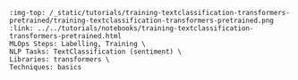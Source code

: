 ```{grid-item-card} 🏷️ Label your data to fine-tune a classifier with Hugging Face
:img-top: /_static/tutorials/training-textclassification-transformers-pretrained/training-textclassification-transformers-pretrained.png
:link: ../../tutorials/notebooks/training-textclassification-transformers-pretrained.html
MLOps Steps: Labelling, Training \
NLP Tasks: TextClassification (sentiment) \
Libraries: transformers \
Techniques: basics
```